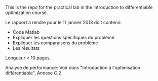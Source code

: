 This is the repo for the practical lab in the introduction to differentiable optimization course.


Le rapport a rendre pour le 11 janvier 2013 doit contenir:
 - Code Matlab
 - Expliquer les questions spécifiques du problème
 - Expliquer les comparaisons du problème
 - Les résultats

Longueur < 10 pages.

Analyse de performance:
Voir dans "Introduction à l'optimisation différentiable", Annexe C.2

